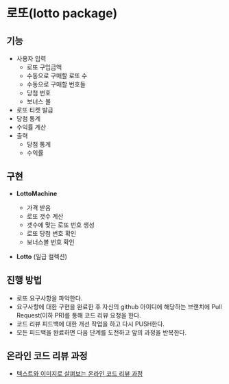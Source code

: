 # 로또(lotto package)

## 기능

* 사용자 입력
    * 로또 구입금액
    * 수동으로 구매할 로또 수
    * 수동으로 구매할 번호들
    * 당첨 번호
    * 보너스 볼
* 로또 티켓 발급
* 당첨 통계 
* 수익률 계산
* 출력
    * 당첨 통계
    * 수익률

## 구현

- __LottoMachine__
  - 가격 받음 
  - 로또 갯수 계산
  - 갯수에 맞는 로또 번호 생성
  - 로또 당첨 번호 확인
  - 보너스볼 번호 확인

- __Lotto__ (일급 컬렉션)

## 진행 방법
* 로또 요구사항을 파악한다.
* 요구사항에 대한 구현을 완료한 후 자신의 github 아이디에 해당하는 브랜치에 Pull Request(이하 PR)를 통해 코드 리뷰 요청을 한다.
* 코드 리뷰 피드백에 대한 개선 작업을 하고 다시 PUSH한다.
* 모든 피드백을 완료하면 다음 단계를 도전하고 앞의 과정을 반복한다.

## 온라인 코드 리뷰 과정
* [텍스트와 이미지로 살펴보는 온라인 코드 리뷰 과정](https://github.com/next-step/nextstep-docs/tree/master/codereview)